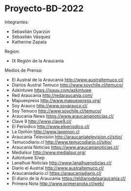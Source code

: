 # Proyecto-BD-2022

Integrantes:
- Sebastián Oyarzún
- Sebastián Vásquez
- Katherine Zapata

Region:
- IX Región de la Araucanía

Medios de Prensa:
- El Austral de la Araucanía http://www.australtemuco.cl/
- Diarios Austral Temuco	http://www.soychile.cl/temuco/
- Azkintuwe	https://issuu.com/azkintuwe
- Red Araucanía	http://redaraucania.com/
- Mapuexpress	http://www.mapuexpress.org/
- Soy Arauco	http://www.soyarauco.cl/
- Soy Temuco	http://www.soychile.cl/temuco/
- Araucania News	https://www.araucanianoticias.cl/
- Clave 9	http://www.clave9.cl/
- El Periodico 	http://www.elperiodico.cl/
- La Opiñón	http://www.laopinon.cl
- Araucania Televisión 	http://araucaniatelevision.cl/sitio/
- Temucodiario.cl	http://www.temucodiario.cl/sitio/
- Araucania Noticias	https://www.araucanianoticias.cl/
- Medialsur	http://www.medialsur.org/
- Azkintuwe	S/wp
- Lanalhue Noticias	http://www.lanalhuenoticias.cl/
- Diario el Austral	http://www.australtemuco.cl/
- Araucaniadiario.cl https://araucaniadiario.cl/
- El diario de la Araucania https://eldiariodelaaraucania.cl/
- Primera Nota http://www.primeranota.cl/web/
